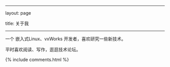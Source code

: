﻿---

layout: page

title: 关于我 

---


一个 嵌入式Linux、vxWorks 开发者，喜欢研究一些新技术。

<p>

平时喜欢阅读、写作，逛逛技术论坛。


<p> 




<p> 





{% include comments.html %}




